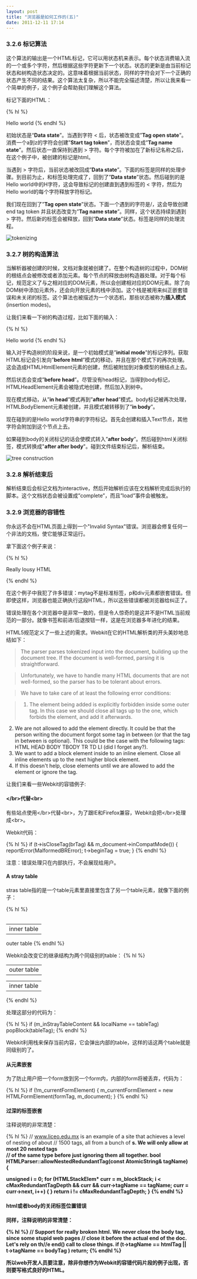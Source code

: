 ```yaml
---
layout: post
title: "浏览器是如何工作的(五)"
date: 2011-12-11 17:14 
---
```

### 3.2.6 标记算法

这个算法的输出是一个HTML标记，它可以用状态机来表示。每个状态消费输入流的一个或多个字符，然后根据这些字符更新下一个状态。状态的更新是由当前标记状态和树构造状态决定的。这意味着根据当前状态，同样的字符会对下一个正确的状态产生不同的结果。这个算法太复杂，所以不能完全描述清楚，所以让我来看一个简单的例子，这个例子会帮助我们理解这个算法。

标记下面的HTML：

{% hl %}
<html>
  <body>
    Hello world
  </body>
</html>
{% endhl %}

初始状态是“**Data state**”。当遇到字符 < 后，状态被改变成”**Tag open state**”。消费一个a到z的字符会创建”**Start tag token**”，而状态会变成”**Tag name state**”。然后状态一直保持到遇到 > 字符。每个字符被加在了新标记名称之后，在这个例子中，被创建的标记是html。

当遇到 > 字符后，当前状态被改回成”**Data state**”。下面的<body>标签是同样的处理步骤。到目前为止，<html>和<body>标签处理完成了，回到了”**Data state**”状态。然后碰到的是Hello world中的H字符，这会导致标记的创建直到遇到</body>标签的 < 字符，然后为Hello world的每个字符释放字符标记。

我们现在回到了”**Tag open state**”状态。下面一个遇到的字符是/，这会导致创建 end tag token 并且状态改变为”**Tag name state**”。同样，这个状态持续到遇到 > 字符。然后新的标签会被释放，回到”**Data state**”状态。</html>标签是同样的处理流程。

![tokenizing](http://i1256.photobucket.com/albums/ii494/Foredoomed/tokenizing_zps056f885c.png "tokenizing")

### 3.2.7 树的构造算法

当解析器被创建的时候，文档对象就被创建了。在整个构造树的过程中，DOM树的根结点会被修改或者添加元素。每个节点的释放由树构造器处理。对于每个标记，规范定义了与之相对应的DOM元素，所以会创建相对应的DOM元素。除了向DOM树中添加元素外，还会向开放元素的栈中添加。这个栈是被用来纠正嵌套错误和未关闭的标签。这个算法也被描述为一个状态机，那些状态被称为**插入模式**(insertion modes)。

让我们来看一下树的构造过程，比如下面的输入：

{% hl %}
<html>
  <body>
    Hello world
  </body>
</html>
{% endhl %}

输入对于构造树的阶段来说，是一个初始模式是”**initial mode**”的标记序列。获取HTML标记会引发向”**before html**”模式的移动，并且在那个模式下的再次处理。这会造成HTMLHtmlElement元素的创建，然后被附加到对象模型的根结点上去。

然后状态会变成”**before head**”。尽管没有head标记，当得到body标记，HTMLHeadElement元素会被隐式地创建，然后加入到树中。

现在模式移动，从”**in head**”模式再到”**after head**”模式。body标记被再次处理，HTMLBodyElement元素被创建，并且模式被转移到了”**in body**”。

现在碰到的是Hello world字符串的字符标记。首先会创建和插入Text节点，其他字符会附加到这个节点上去。

如果碰到body的关闭标记的话会使模式转入”**after body**”。然后碰到html关闭标签，模式转换成"**after after body**"。碰到文件结束标记后，解析结束。

![tree construction](http://i1256.photobucket.com/albums/ii494/Foredoomed/treeconstruction_zpsd983ece9.gif "tree construction")

### 3.2.8 解析结束后

解析结束后会标记文档为interactive，然后开始解析应该在文档解析完成后执行的脚本。这个文档状态会被设置成”complete”，而且”load”事件会被触发。

### 3.2.9 浏览器的容错性

你永远不会在HTML页面上得到一个"Invalid Syntax"错误。浏览器会修复任何一个非法的文档，使它能够正常运行。

拿下面这个例子来说：

{% hl %}
<html>
  <mytag>
  </mytag>
  <div>
  <p>
  </div>
    Really lousy HTML
  </p>
</html>
{% endhl %}

在这个例子中我犯了许多错误：mytag不是标准标签，p和div元素都嵌套错误。但即使这样，浏览器也能正确执行这段HTML，所以这些错误都被浏览器给纠正了。

错误处理在各个浏览器中是非常一致的，但是令人惊奇的是这并不是HTML当前规范的一部分。就像书签和前进/后退按钮一样，这是在浏览器多年进化的结果。

HTML5规范定义了一些上述的需求。Webkit在它的HTML解析类的开头美妙地总结如下：

> The parser parses tokenized input into the document, building up the document tree. If the document is well-formed, parsing it is straightforward.  

> Unfortunately, we have to handle many HTML documents that are not well-formed, so the parser has to be tolerant about errors.  

> We have to take care of at least the following error conditions:  

> 1. The element being added is explicitly forbidden inside some outer tag. In this case we should close all tags up to the one, which forbids the element, and add it afterwards.
2. We are not allowed to add the element directly. It could be that the person writing the document forgot some tag in between (or that the tag in between is optional). This could be the case with the following tags: HTML HEAD BODY TBODY TR TD LI (did I forget any?).
3. We want to add a block element inside to an inline element. Close all inline elements up to the next higher block element.
4. If this doesn't help, close elements until we are allowed to add the element or ignore the tag.

让我们来看一些Webkit的容错例子:

#### \</br>代替\<br>

有些站点使用\</br>代替\<br>，为了跟IE和Firefox兼容，Webkit会把\</br>处理成\<br>。

Webkit代码：

{% hl %}
if (t->isCloseTag(brTag) && m_document->inCompatMode()) {
     reportError(MalformedBRError);
     t->beginTag = true;
}
{% endhl %}

注意：错误处理只在内部执行，不会展现给用户。

#### A stray table

stras table指的是一个table元素里直接里包含了另一个table元素，就像下面的例子：

{% hl %}
<table>
    <table>
        <tr><td>inner table</td></tr>
    </table>
    <tr><td>outer table</td></tr>
</table>
{% endhl %}

Webkit会改变它的继承结构为两个同级别的table：
{% hl %}
<table>
    <tr><td>outer table</td></tr>
</table>
<table>
    <tr><td>inner table</td></tr>
</table>
{% endhl %}

处理这部分的代码为：

{% hl %}
if (m_inStrayTableContent && localName == tableTag)
        popBlock(tableTag);
{% endhl %}

Webkit利用栈来保存当前内容，它会弹出内部的table，这样的话这两个table就是同级别的了。

#### 从元素嵌套

为了防止用户把一个form放到另一个form内，内部的form将被丢弃，代码为：

{% hl %}
if (!m_currentFormElement) {
        m_currentFormElement = new HTMLFormElement(formTag,    m_document);
}
{% endhl %}

#### 过深的标签嵌套

注释说明的非常清楚：

{% hl %}
// www.liceo.edu.mx is an example of a site that achieves a level of nesting of about 
// 1500 tags, all from a bunch of <b>s. We will only allow at most 20 nested tags   
// of the same type before just ignoring them all together.
bool HTMLParser::allowNestedRedundantTag(const AtomicString& tagName)
{

unsigned i = 0;
for (HTMLStackElem* curr = m_blockStack;
         i < cMaxRedundantTagDepth && curr && curr->tagName == tagName;
     curr = curr->next, i++) { }
return i != cMaxRedundantTagDepth;
}
{% endhl %}

#### html或者body的关闭标签位置错误

同样，注释说明的非常清楚：

{% hl %}
// Support for really broken html. We never close the body tag, since some stupid web pages 
// close it before the actual end of the doc. Let's rely on th//e end() call to close things.
if (t->tagName == htmlTag || t->tagName == bodyTag )
        return;
{% endhl %}

所以web开发人员要注意，除非你想作为Webkit的容错代码片段的例子出现，否则要写格式良好的HTML。

